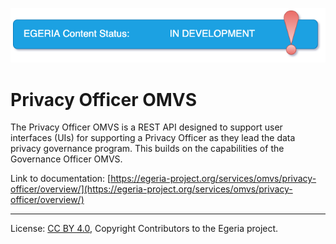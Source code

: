 <!-- SPDX-License-Identifier: CC-BY-4.0 -->
<!-- Copyright Contributors to the Egeria project. -->

![InDev](../../../images/egeria-content-status-in-development.png#pagewidth)

# Privacy Officer OMVS 

The Privacy Officer OMVS is a REST API designed to support user interfaces (UIs) for supporting a Privacy Officer as they lead the data privacy governance program.  This builds on the capabilities of the Governance Officer OMVS.

Link to documentation: [https://egeria-project.org/services/omvs/privacy-officer/overview/](https://egeria-project.org/services/omvs/privacy-officer/overview/)

----
License: [CC BY 4.0](https://creativecommons.org/licenses/by/4.0/),
Copyright Contributors to the Egeria project.